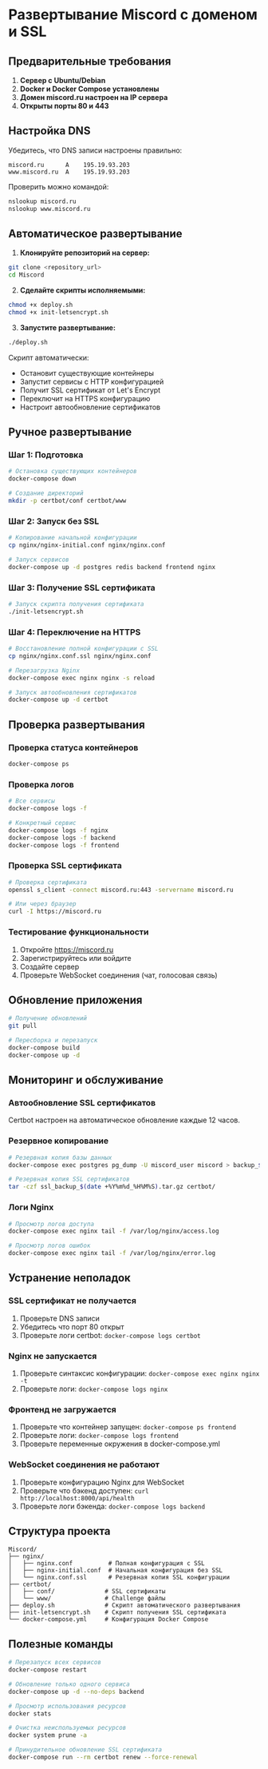 # Развертывание Miscord с доменом и SSL

## Предварительные требования

1. **Сервер с Ubuntu/Debian**
2. **Docker и Docker Compose установлены**
3. **Домен miscord.ru настроен на IP сервера**
4. **Открыты порты 80 и 443**

## Настройка DNS

Убедитесь, что DNS записи настроены правильно:

```
miscord.ru      A    195.19.93.203
www.miscord.ru  A    195.19.93.203
```

Проверить можно командой:
```bash
nslookup miscord.ru
nslookup www.miscord.ru
```

## Автоматическое развертывание

1. **Клонируйте репозиторий на сервер:**
```bash
git clone <repository_url>
cd Miscord
```

2. **Сделайте скрипты исполняемыми:**
```bash
chmod +x deploy.sh
chmod +x init-letsencrypt.sh
```

3. **Запустите развертывание:**
```bash
./deploy.sh
```

Скрипт автоматически:
- Остановит существующие контейнеры
- Запустит сервисы с HTTP конфигурацией
- Получит SSL сертификат от Let's Encrypt
- Переключит на HTTPS конфигурацию
- Настроит автообновление сертификатов

## Ручное развертывание

### Шаг 1: Подготовка

```bash
# Остановка существующих контейнеров
docker-compose down

# Создание директорий
mkdir -p certbot/conf certbot/www
```

### Шаг 2: Запуск без SSL

```bash
# Копирование начальной конфигурации
cp nginx/nginx-initial.conf nginx/nginx.conf

# Запуск сервисов
docker-compose up -d postgres redis backend frontend nginx
```

### Шаг 3: Получение SSL сертификата

```bash
# Запуск скрипта получения сертификата
./init-letsencrypt.sh
```

### Шаг 4: Переключение на HTTPS

```bash
# Восстановление полной конфигурации с SSL
cp nginx/nginx.conf.ssl nginx/nginx.conf

# Перезагрузка Nginx
docker-compose exec nginx nginx -s reload

# Запуск автообновления сертификатов
docker-compose up -d certbot
```

## Проверка развертывания

### Проверка статуса контейнеров
```bash
docker-compose ps
```

### Проверка логов
```bash
# Все сервисы
docker-compose logs -f

# Конкретный сервис
docker-compose logs -f nginx
docker-compose logs -f backend
docker-compose logs -f frontend
```

### Проверка SSL сертификата
```bash
# Проверка сертификата
openssl s_client -connect miscord.ru:443 -servername miscord.ru

# Или через браузер
curl -I https://miscord.ru
```

### Тестирование функциональности
1. Откройте https://miscord.ru
2. Зарегистрируйтесь или войдите
3. Создайте сервер
4. Проверьте WebSocket соединения (чат, голосовая связь)

## Обновление приложения

```bash
# Получение обновлений
git pull

# Пересборка и перезапуск
docker-compose build
docker-compose up -d
```

## Мониторинг и обслуживание

### Автообновление SSL сертификатов
Certbot настроен на автоматическое обновление каждые 12 часов.

### Резервное копирование
```bash
# Резервная копия базы данных
docker-compose exec postgres pg_dump -U miscord_user miscord > backup_$(date +%Y%m%d_%H%M%S).sql

# Резервная копия SSL сертификатов
tar -czf ssl_backup_$(date +%Y%m%d_%H%M%S).tar.gz certbot/
```

### Логи Nginx
```bash
# Просмотр логов доступа
docker-compose exec nginx tail -f /var/log/nginx/access.log

# Просмотр логов ошибок
docker-compose exec nginx tail -f /var/log/nginx/error.log
```

## Устранение неполадок

### SSL сертификат не получается
1. Проверьте DNS записи
2. Убедитесь что порт 80 открыт
3. Проверьте логи certbot: `docker-compose logs certbot`

### Nginx не запускается
1. Проверьте синтаксис конфигурации: `docker-compose exec nginx nginx -t`
2. Проверьте логи: `docker-compose logs nginx`

### Фронтенд не загружается
1. Проверьте что контейнер запущен: `docker-compose ps frontend`
2. Проверьте логи: `docker-compose logs frontend`
3. Проверьте переменные окружения в docker-compose.yml

### WebSocket соединения не работают
1. Проверьте конфигурацию Nginx для WebSocket
2. Проверьте что бэкенд доступен: `curl http://localhost:8000/api/health`
3. Проверьте логи бэкенда: `docker-compose logs backend`

## Структура проекта

```
Miscord/
├── nginx/
│   ├── nginx.conf          # Полная конфигурация с SSL
│   ├── nginx-initial.conf  # Начальная конфигурация без SSL
│   └── nginx.conf.ssl      # Резервная копия SSL конфигурации
├── certbot/
│   ├── conf/              # SSL сертификаты
│   └── www/               # Challenge файлы
├── deploy.sh              # Скрипт автоматического развертывания
├── init-letsencrypt.sh    # Скрипт получения SSL сертификата
└── docker-compose.yml     # Конфигурация Docker Compose
```

## Полезные команды

```bash
# Перезапуск всех сервисов
docker-compose restart

# Обновление только одного сервиса
docker-compose up -d --no-deps backend

# Просмотр использования ресурсов
docker stats

# Очистка неиспользуемых ресурсов
docker system prune -a

# Принудительное обновление SSL сертификата
docker-compose run --rm certbot renew --force-renewal
``` 